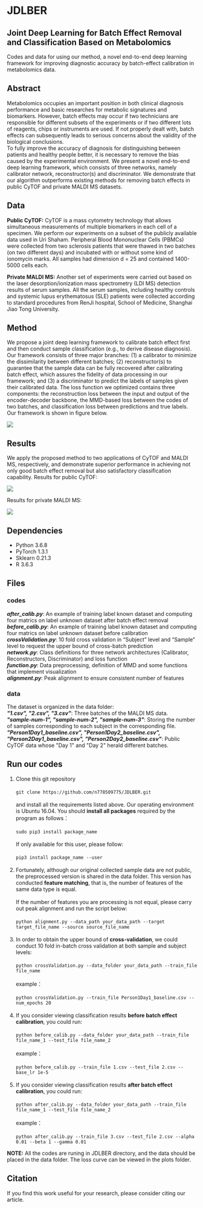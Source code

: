 # JDLBER
## Joint Deep Learning for Batch Effect Removal and Classification Based on Metabolomics

Codes and data for using our method, a novel end-to-end deep learning framework for improving diagnostic accuracy by batch-effect calibration in metabolomics data.

## Abstract
Metabolomics occupies an important position in both clinical diagnosis performance and basic researches for metabolic signatures and biomarkers. However, batch effects may occur if two technicians are responsible for different subsets of the experiments or if two different lots of reagents, chips or instruments are used. If not properly dealt with, batch effects can subsequently leads to serious concerns about the validity of the biological conclusions.<br />
To fully improve the accuracy of diagnosis for distinguishing between patients and healthy people better, it is necessary to remove the bias caused by the experimental environment. We present a novel end-to-end deep learning framework, which consists of three networks, namely calibrator network, reconstructor(s) and discriminator. We demonstrate that our algorithm outperforms existing methods for removing batch effects in public CyTOF and private MALDI MS datasets.

## Data
**Public CyTOF:** CyTOF is a mass cytometry technology that allows simultaneous measurements of multiple biomarkers in each cell of a specimen. We perform our experiments on a subset of the publicly available data used in Uri Shaham. Peripheral Blood Mononuclear Cells (PBMCs) were collected from two sclerosis patients that were thawed in two batches (on two different days) and incubated with or without some kind of ionomycin marks. All samples had dimension d = 25 and contained 1400-5000 cells each. 

**Private MALDI MS:** Another set of experiments were carried out based on the laser desorption/ionization mass spectrometry (LDI MS) detection results of serum samples. All the serum samples, including healthy controls and systemic lupus erythematosus (SLE) patients were collected according to standard procedures from RenJi hospital, School of Medicine, Shanghai Jiao Tong University. 

## Method
We propose a joint deep learning framework to calibrate batch effect first and then conduct sample classification (e.g., to derive disease diagnosis). Our framework consists of three major branches: (1) a calibrator to minimize the dissimilarity between different batches; (2) reconstructor(s) to guarantee that the sample data can be fully recovered after calibrating batch effect, which assures the fidelity of data processing in our framework; and (3) a discriminator to predict the labels of samples given their calibrated data. The loss function we optimized contains three components: the reconstruction loss between the input and output of the encoder-decoder backbone, the MMD-based loss between the codes of two batches, and classification loss between predictions and true labels. Our framework is shown in figure below.

![](illustration/network.png)

## Results
We apply the proposed method to two applications of CyTOF and MALDI MS, respectively, and demonstrate superior performance in achieving not only good batch effect removal but also satisfactory classification capability. 
Results for public CyTOF: 

![](illustration/CyTOF.png)

Results for private MALDI MS:

![](illustration/MALDI-MS.png)

## Dependencies
- Python 3.6.8<br />
- PyTorch 1.3.1<br />
- Sklearn 0.21.3<br />
- R 3.6.3<br />

## Files
### codes
***after_calib.py***: An example of training label known dataset and computing four matrics on label unknown dataset after batch effect removal<br />
***before_calib.py***: An example of training label known dataset and computing four matrics on label unknown dataset before calibration<br />
***crossValidation.py***: 10 fold cross validation in “Subject” level and “Sample” level to request the upper bound of cross-batch prediction<br />
***network.py***: Class definitions for three network architectures (Calibrator, Reconstructors, Discriminator) and loss function<br />
***function.py***: Data preprocessing, definition of MMD and some functions that implement visualization<br />
***alignment.py***: Peak alignment to ensure consistent number of features<br />

### data
The dataset is organized in the data folder:<br />
   ***"1.csv", "2.csv", "3.csv"***: Three batches of the MALDI MS data.<br />
   ***"sample-num-1", "sample-num-2", "sample-num-3"***: Storing the number of samples corresponding to each subject in the corresponding file.<br />
   ***"Person1Day1_baseline.csv", "Person1Day2_baseline.csv", "Person2Day1_baseline.csv", "Person2Day2_baseline.csv"***: Public CyTOF data whose "Day 1" and "Day 2" herald different batches.<br />

## Run our codes
1. Clone this git repository<br />   
   `git clone https://github.com/n778509775/JDLBER.git`  <br />    
   and install all the requirements listed above. Our operating environment is Ubuntu 16.04. You should **install all packages** required by the program as follows：   <br />   
   `sudo pip3 install package_name`<br />   
   If only available for this user, please follow:<br />   
   `pip3 install package_name --user`  <br /> 
   <br />
2. Fortunately, although our original collected sample data are not public, the preprocessed version is shared in the data folder. This version has conducted **feature matching**, that is, the number of features of the same data type is equal.<br />   
   If the number of features you are processing is not equal, please carry out peak alignment and run the script below:<br /> 
   <br />
   `python alignment.py --data_path your_data_path --target target_file_name --source source_file_name`<br /> 
   <br />
3. In order to obtain the upper bound of **cross-validation**, we could conduct 10 fold in-batch cross validation at both sample and subject levels:   <br />    
    `python crossValidation.py --data_folder your_data_path --train_file file_name`  <br />    
    example：<br />   
    `python crossValidation.py --train_file Person1Day1_baseline.csv --num_epochs 20` <br />
    <br />
4. If you consider viewing classification results **before batch effect calibration**, you could run:   <br />    
   `python before_calib.py --data_folder your_data_path --train_file file_name_1 --test_file file_name_2` <br />    
   example：<br />   
   `python before_calib.py --train_file 1.csv --test_file 2.csv --base_lr 1e-5` <br />
   <br />
5. If you consider viewing classification results **after batch effect calibration**, you could run:   <br />      
   `python after_calib.py --data_folder your_data_path --train_file file_name_1 --test_file file_name_2` <br />   
   example：<br />   
   `python after_calib.py --train_file 3.csv --test_file 2.csv --alpha 0.01 --beta 1 --gamma 0.01`<br />     
   
**NOTE:** All the codes are runing in JDLBER directory, and the data should be placed in the data folder. The loss curve can be viewed in the plots folder.<br />

## Citation
If you find this work useful for your research, please consider citing our article.
